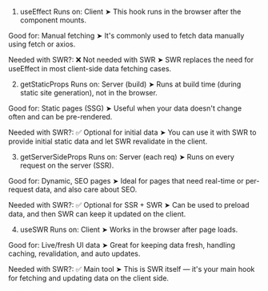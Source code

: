 1. useEffect
   Runs on: Client
➤ This hook runs in the browser after the component mounts.

Good for: Manual fetching
➤ It's commonly used to fetch data manually using fetch or axios.

Needed with SWR?: ❌ Not needed with SWR
➤ SWR replaces the need for useEffect in most client-side data fetching cases.

2. getStaticProps
   Runs on: Server (build)
➤ Runs at build time (during static site generation), not in the browser.

Good for: Static pages (SSG)
➤ Useful when your data doesn't change often and can be pre-rendered.

Needed with SWR?: ✅ Optional for initial data
➤ You can use it with SWR to provide initial static data and let SWR revalidate in the client.

3. getServerSideProps
   Runs on: Server (each req)
➤ Runs on every request on the server (SSR).

Good for: Dynamic, SEO pages
➤ Ideal for pages that need real-time or per-request data, and also care about SEO.

Needed with SWR?: ✅ Optional for SSR + SWR
➤ Can be used to preload data, and then SWR can keep it updated on the client.

4. useSWR
   Runs on: Client
➤ Works in the browser after page loads.

Good for: Live/fresh UI data
➤ Great for keeping data fresh, handling caching, revalidation, and auto updates.

Needed with SWR?: ✅ Main tool
➤ This is SWR itself — it's your main hook for fetching and updating data on the client side.
